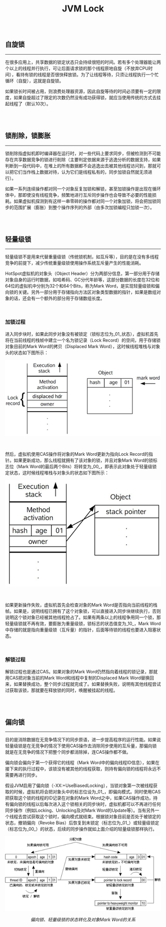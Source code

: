 # <center>JVM Lock</center>

<br></br>



## 自旋锁
----
在很多应用上，共享数据的锁定状态只会持续很短的时间。若有多个处理器能让两个以上的线程并行执行，可让后面请求锁的那个线程原地自旋（不放弃CPU时间），看持有锁的线程是否很快释放锁。为了让线程等待，只须让线程执行一个忙循环（自旋），这就是自旋锁。

如果锁长时间被占用，则浪费处理器资源，因此自旋等待的时间必须要有一定的限度，如果自旋超过了限定的次数仍然没有成功获得锁，就应当使用传统的方式去挂起线程了（默认10次）。

<br></br>



## 锁削除，锁膨胀
----
锁削除指虚拟机即时编译器在运行时，对一些代码上要求同步，但被检测到不可能存在共享数据竞争的锁进行削除（主要判定依据来源于逃逸分析的数据支持，如果判断到一段代码中，在堆上的所有数据都不会逃逸出去被其他线程访问到，那就可以把它们当作栈上数据对待，认为它们是线程私有的，同步加锁自然就无须进行）。

如果一系列连续操作都对同一个对象反复加锁和解锁，甚至加锁操作是出现在循环体中，那即使没有线程竞争，频繁地进行互斥同步操作也会导致不必要的性能损耗。如果虚拟机探测到有这样一串零碎的操作都对同一个对象加锁，将会把加锁同步的范围扩展（膨胀）到整个操作序列的外部（由多次加锁编程只加锁一次）。

<br></br>



## 轻量级锁
----
轻量级锁不是用来代替重量级锁（传统锁机制，如互斥等），目的是在没有多线程竞争的前提下，减少传统重量级锁使用操作系统互斥量产生的性能消耗。

HotSpot虚拟机的对象头（Object Header）分为两部分信息，第一部分用于存储对象自身的运行时数据，如哈希码、GC分代年龄等，这部分数据的长度在32位和64位的虚拟机中分别为32个和64个Bits，称为Mark Word，是实现轻量级锁和偏向锁的关键。另外一部分用于存储指向方法区对象类型数据的指针，如果是数组对象的话，还会有一个额外的部分用于存储数组长度。

<br>


### 加锁过程
进入同步块时，如果此同步对象没有被锁定（锁标志位为_01_状态），虚拟机首先将在当前线程的栈帧中建立一个名为锁记录（Lock Record）的空间，用于存储锁对象目前的Mark Word的拷贝（Displaced Mark Word），这时候线程堆栈与对象头的状态如下图所示：

<p align="center">
  <img src="./Images/lock1.png"/>
</p>

<br>

然后，虚拟机使用CAS操作将对象的Mark Word更新为指向Lock Record的指针。如果更新成功，那么线程就拥有了该对象的锁，并且对象Mark Word的锁标志位（Mark Word的最后两个Bits）将转变为_00_，即表示此对象处于轻量级锁定状态，这时候线程堆栈与对象头的状态如下图所示：

<p align="center">
  <img src="./Images/lock2.png"/>
</p>

<br>

如果更新操作失败，虚拟机首先会检查对象的Mark Word是否指向当前线程的栈帧。如果是，说明线程已拥有了这个对象锁，可以直接进入同步块继续执行，否则说明这个锁对象已经被其他线程抢占了。如果有两条以上的线程争用同一个锁，那轻量级锁就不再有效，要膨胀为重量级锁，锁标志的状态值变为_10_，Mark Word中存储的就是指向重量级锁（互斥量）的指针，后面等待锁的线程也要进入阻塞状态。

<br>


### 解锁过程
解锁过程也是通过CAS。如果对象的Mark Word仍然指向着线程的锁记录，那就用CAS把对象当前的Mark Word和线程中复制的Displaced Mark Word替换回来，如果替换成功，整个同步过程就完成了。如果替换失败，说明有其他线程尝试过获取该锁，那就要在释放锁的同时，唤醒被挂起的线程。

<br></br>



## 偏向锁
----
目的是消除数据在无竞争情况下的同步原语，进一步提高程序的运行性能。如果说轻量级锁是在无竞争的情况下使用CAS操作去消除同步使用的互斥量，那偏向锁就是在无竞争的情况下把整个同步都消除掉，连CAS操作都不做。

偏向锁会偏向于第一个获得它的线程（Mark Word中的偏向线程ID信息），如果在接下来的执行过程中，该锁没有被其他的线程获取，则持有偏向锁的线程将永远不需要再进行同步。

假设JVM启用了偏向锁（-XX:+UseBiasedLocking），当锁对象第一次被线程获取的时候，虚拟机将会把对象头中的标志位设为_01_，即偏向模式。同时使用CAS把获取这个锁的线程的ID记录在对象的Mark Word之中，如果CAS操作成功，持有偏向锁的线程以后每次进入这个锁相关的同步块时，虚拟机都可以不再进行任何同步操作（例如Locking、Unlocking及对Mark Word的Update等）。当有另外一个线程去尝试获取这个锁时，偏向模式就结束。根据锁对象目前是否处于被锁定的状态，撤销偏向（Revoke Bias）后恢复到未锁定（标志位为_01_）或轻量级锁定（标志位为_00_）的状态，后续的同步操作就如上面介绍的轻量级锁那样执行。

<p align="center">
  <img src="./Images/lock3.png"/>
</p>
<center><i>偏向锁、轻量级锁的状态转化及对象Mark Word的关系</i></center>

